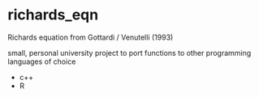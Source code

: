 # richards_eqn
Richards equation from Gottardi / Venutelli (1993)

small, personal university project to port functions to other programming languages of choice
- c++
- R
